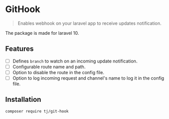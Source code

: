 # GitHook
> Enables webhook on your laravel app to receive updates notification.

The package is made for laravel 10.

## Features

- [ ] Defines `branch` to watch on an incoming update notification.
- [ ] Configurable route name and path.
- [ ] Option to disable the route in the config file.
- [ ] Option to log incoming request and channel's name to log it in the config file.

## Installation

```
composer require tj/git-hook
```


